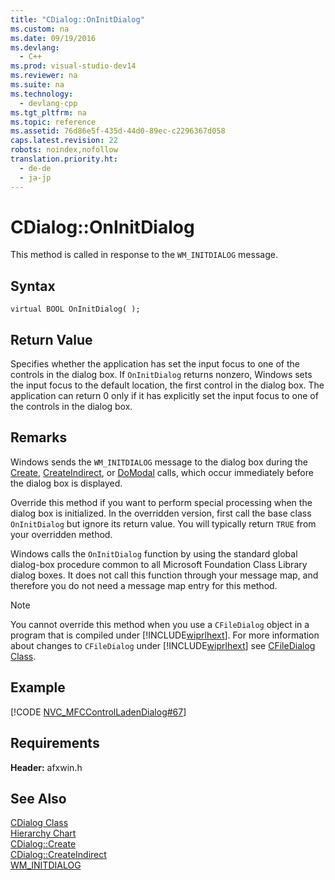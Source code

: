 ```yaml
---
title: "CDialog::OnInitDialog"
ms.custom: na
ms.date: 09/19/2016
ms.devlang: 
  - C++
ms.prod: visual-studio-dev14
ms.reviewer: na
ms.suite: na
ms.technology: 
  - devlang-cpp
ms.tgt_pltfrm: na
ms.topic: reference
ms.assetid: 76d86e5f-435d-44d0-89ec-c2296367d058
caps.latest.revision: 22
robots: noindex,nofollow
translation.priority.ht: 
  - de-de
  - ja-jp
---
```

# CDialog::OnInitDialog
This method is called in response to the `WM_INITDIALOG` message.  
  
## Syntax  
  
```  
virtual BOOL OnInitDialog( );  
```  
  
## Return Value  
 Specifies whether the application has set the input focus to one of the controls in the dialog box. If `OnInitDialog` returns nonzero, Windows sets the input focus to the default location, the first control in the dialog box. The application can return 0 only if it has explicitly set the input focus to one of the controls in the dialog box.  
  
## Remarks  
 Windows sends the `WM_INITDIALOG` message to the dialog box during the [Create](../vs140/CDialog--Create.md), [CreateIndirect](../vs140/CDialog--CreateIndirect.md), or [DoModal](../vs140/CDialog--DoModal.md) calls, which occur immediately before the dialog box is displayed.  
  
 Override this method if you want to perform special processing when the dialog box is initialized. In the overridden version, first call the base class `OnInitDialog` but ignore its return value. You will typically return `TRUE` from your overridden method.  
  
 Windows calls the `OnInitDialog` function by using the standard global dialog-box procedure common to all Microsoft Foundation Class Library dialog boxes. It does not call this function through your message map, and therefore you do not need a message map entry for this method.  
  
> [!NOTE]
>  You cannot override this method when you use a `CFileDialog` object in a program that is compiled under [!INCLUDE[wiprlhext](../vs140/includes/wiprlhext_md.md)]. For more information about changes to `CFileDialog` under [!INCLUDE[wiprlhext](../vs140/includes/wiprlhext_md.md)] see [CFileDialog Class](../vs140/CFileDialog-Class.md).  
  
## Example  
 [!CODE [NVC_MFCControlLadenDialog#67](../CodeSnippet/VS_Snippets_Cpp/NVC_MFCControlLadenDialog#67)]  
  
## Requirements  
 **Header:** afxwin.h  
  
## See Also  
 [CDialog Class](../vs140/CDialog-Class.md)   
 [Hierarchy Chart](../vs140/Hierarchy-Chart.md)   
 [CDialog::Create](../vs140/CDialog--Create.md)   
 [CDialog::CreateIndirect](../vs140/CDialog--CreateIndirect.md)   
 [WM_INITDIALOG](http://msdn.microsoft.com/library/windows/desktop/ms645428)